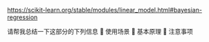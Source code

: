 https://scikit-learn.org/stable/modules/linear_model.html#bayesian-regression

请帮我总结一下这部分的下列信息
📌 使用场景
📌 基本原理
📌 注意事项
